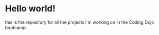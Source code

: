 # Hello world!

this is the repository for all the projects i'm working on in the Coding Dojo bootcamp.